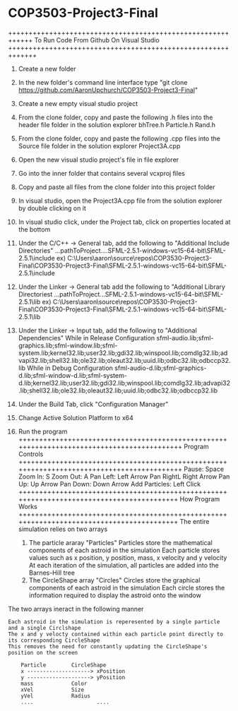# COP3503-Project3-Final
++++++++++++++++++++++++++++++++++++++++++++++++++++++++++++
	To Run Code From Github On Visual Studio
+++++++++++++++++++++++++++++++++++++++++++++++++++++++++++++
1. Create a new folder
2. In the new folder's command line interface type "git clone https://github.com/AaronUpchurch/COP3503-Project3-Final"
3. Create a new empty visual studio project
4. From the clone folder, copy and paste the following .h files into the header file folder in the solution explorer
	bhTree.h
	Particle.h
	Rand.h
5. From the clone folder, copy and paste the following .cpp files into the Source file folder in the solution explorer
	Project3A.cpp
6. Open the new visual studio project's file in file explorer
7. Go into the inner folder that contains several vcxproj files
8. Copy and paste all files from the clone folder into this project folder
9. In visual studio, open the Project3A.cpp file from the solution explorer by double clicking on it
9. In visual studio click, under the Project tab, click on properties located at the bottom
10. Under the C/C++ -> General tab, add the following to "Additional Include Directories"
	...pathToProject....SFML-2.5.1-windows-vc15-64-bit\SFML-2.5.1\include
	ex) C:\Users\aaron\source\repos\COP3530-Project3-Final\COP3530-Project3-Final\SFML-2.5.1-windows-vc15-64-bit\SFML-2.5.1\include
11. Under the Linker -> General tab add the following to "Additional Library Directoriest
	...pathToProject...SFML-2.5.1-windows-vc15-64-bit\SFML-2.5.1\lib
	ex) C:\Users\aaron\source\repos\COP3530-Project3-Final\COP3530-Project3-Final\SFML-2.5.1-windows-vc15-64-bit\SFML-2.5.1\lib
12. Under the Linker -> Input tab, add the following to "Additional Dependencies"
	While in Release Configuration
		sfml-audio.lib;sfml-graphics.lib;sfml-window.lib;sfml-system.lib;kernel32.lib;user32.lib;gdi32.lib;winspool.lib;comdlg32.lib;advapi32.lib;shell32.lib;ole32.lib;oleaut32.lib;uuid.lib;odbc32.lib;odbccp32.lib
	While in Debug Configuration
		sfml-audio-d.lib;sfml-graphics-d.lib;sfml-window-d.lib;sfml-system-d.lib;kernel32.lib;user32.lib;gdi32.lib;winspool.lib;comdlg32.lib;advapi32.lib;shell32.lib;ole32.lib;oleaut32.lib;uuid.lib;odbc32.lib;odbccp32.lib
13. Under the Build Tab, click "Configuration Manager"
14. Change Active Solution Platform to x64
15. Run the program
+++++++++++++++++++++++++++++++++++++++++++++++++++++++++++++++++++++++++++++++++++++++++++
					Program Controls
+++++++++++++++++++++++++++++++++++++++++++++++++++++++++++++++++++++++++++++++++++++++++++
Pause: Space
Zoom In: S
Zoom Out: A
Pan Left: Left Arrow
Pan RightL Right Arrow
Pan Up: Up Arrow
Pan Down: Down Arrow
Add Particles: Left Click
++++++++++++++++++++++++++++++++++++++++++++++++++++++++++++++++++++++++++++++++++++++++++
				How Program Works
++++++++++++++++++++++++++++++++++++++++++++++++++++++++++++++++++++++++++++++++++++++++++
The entire simulation relies on two arrays

	1. The particle araray "Particles"
		Particles store the mathematical components of each astroid in the simulation
		Each particle stores values such as x position, y position, mass, x velocity and y velocity
		At each iteration of the simulation, all particles are added into the Barnes-Hill tree
	2. The CircleShape array "Circles"
		Circles store the graphical components of each astroid in the simulation
		Each circle stores the information required to display the astroid onto the window

The two arrays ineract in the following manner
	
	Each astroid in the simulation is reperesented by a single particle and a single Circlshape
	The x and y velocty contained within each particle point directly to its corresponding CircleShape
	This removes the need for constantly updating the CircleShape's position on the screen
	
		Particle		CircleShape
		x --------------------> xPosition
		y --------------------> yPosition
		mass			Color
		xVel			Size
		yVel			Radius
		....                    ....
		
